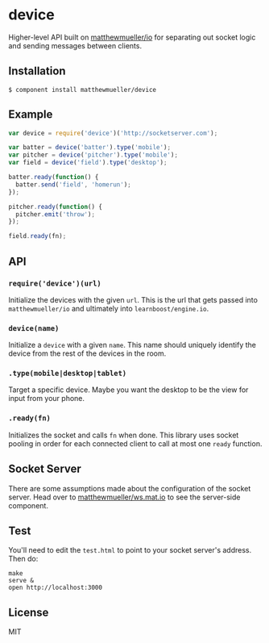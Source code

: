 
# device

  Higher-level API built on [matthewmueller/io](http://github.com/matthewmueller/io) for separating out socket logic and sending messages between clients.

## Installation

    $ component install matthewmueller/device

## Example

```js
var device = require('device')('http://socketserver.com');

var batter = device('batter').type('mobile');
var pitcher = device('pitcher').type('mobile');
var field = device('field').type('desktop');

batter.ready(function() {
  batter.send('field', 'homerun');
});

pitcher.ready(function() {
  pitcher.emit('throw');
});

field.ready(fn);
```

## API

### `require('device')(url)`

Initialize the devices with the given `url`. This is the url that gets passed into `matthewmueller/io` and ultimately into `learnboost/engine.io`.

### `device(name)`

Initialize a `device` with a given `name`. This name should uniquely identify the device from the rest of the devices in the room.

### `.type(mobile|desktop|tablet)`

Target a specific device. Maybe you want the desktop to be the view for input from your phone.

### `.ready(fn)`

Initializes the socket and calls `fn` when done. This library uses socket pooling in order for each connected client to call at most one `ready` function.

## Socket Server

There are some assumptions made about the configuration of the socket server. Head over to [matthewmueller/ws.mat.io](http://github.com/matthewmueller/ws.mat.io) to see the server-side component.

## Test

You'll need to edit the `test.html` to point to your socket server's address. Then do:

```
make
serve &
open http://localhost:3000
```

## License

  MIT
